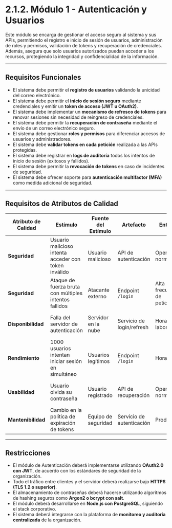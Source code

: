 # 2.1.2. Módulo 1 - Autenticación y Usuarios

Este módulo se encarga de gestionar el acceso seguro al sistema y sus APIs, permitiendo el registro e inicio de sesión de usuarios, administración de roles y permisos, validación de tokens y recuperación de credenciales. Además, asegura que solo usuarios autorizados puedan acceder a los recursos, protegiendo la integridad y confidencialidad de la información.  

---

## Requisitos Funcionales

- El sistema debe permitir el **registro de usuarios** validando la unicidad del correo electrónico.  
- El sistema debe permitir el **inicio de sesión seguro** mediante credenciales y emitir un **token de acceso (JWT u OAuth2)**.  
- El sistema debe implementar un **mecanismo de refresco de tokens** para renovar sesiones sin necesidad de reingreso de credenciales.  
- El sistema debe permitir la **recuperación de contraseña** mediante el envío de un correo electrónico seguro.  
- El sistema debe gestionar **roles y permisos** para diferenciar accesos de usuarios y administradores.  
- El sistema debe **validar tokens en cada petición** realizada a las APIs protegidas.  
- El sistema debe registrar en **logs de auditoría** todos los intentos de inicio de sesión (exitosos y fallidos).  
- El sistema debe permitir la **revocación de tokens** en caso de incidentes de seguridad.  
- El sistema debe ofrecer soporte para **autenticación multifactor (MFA)** como medida adicional de seguridad.  

---

## Requisitos de Atributos de Calidad

| **Atributo de Calidad** | **Estímulo**                                      | **Fuente del Estímulo** | **Artefacto**               | **Entorno**             | **Respuesta**                                               | **Medida de Respuesta**                      |
|--------------------------|--------------------------------------------------|--------------------------|-----------------------------|--------------------------|------------------------------------------------------------|---------------------------------------------|
| **Seguridad**            | Usuario malicioso intenta acceder con token inválido | Usuario malicioso        | API de autenticación        | Operación normal         | El sistema rechaza la petición y registra el intento        | 100% de intentos inválidos generan error 401 en < 1s |
| **Seguridad**            | Ataque de fuerza bruta con múltiples intentos fallidos | Atacante externo         | Endpoint `/login`           | Alta frecuencia de peticiones | El sistema bloquea la cuenta o IP tras 5 intentos fallidos | Bloqueo aplicado en < 2s desde el 5° intento |
| **Disponibilidad**       | Falla del servidor de autenticación               | Servidor en la nube      | Servicio de login/refresh   | Horario laboral          | El sistema redirige la operación a un servidor en standby   | Disponibilidad ≥ 99.9% anual                 |
| **Rendimiento**          | 1000 usuarios intentan iniciar sesión en simultáneo | Usuarios legítimos       | Endpoint `/login`           | Hora pico               | El sistema procesa concurrentemente las solicitudes        | Tiempo de respuesta ≤ 2 segundos             |
| **Usabilidad**           | Usuario olvida su contraseña                      | Usuario registrado       | API de recuperación         | Operación normal         | El sistema envía enlace de recuperación al correo registrado | Email enviado en < 1 minuto                  |
| **Mantenibilidad**       | Cambio en la política de expiración de tokens     | Equipo de seguridad      | Servicio de autenticación   | Producción               | Se modifica parámetro de configuración sin afectar código   | Implementación en < 1 hora                   |

---

## Restricciones

- El módulo de Autenticación deberá implementarse utilizando **OAuth2.0 con JWT**, de acuerdo con los estándares de seguridad de la organización.  
- Todo el tráfico entre clientes y el servidor deberá realizarse bajo **HTTPS (TLS 1.2 o superior)**.  
- El almacenamiento de contraseñas deberá hacerse utilizando algoritmos de hashing seguros como **Argon2 o bcrypt con salt**.  
- El módulo deberá desarrollarse en **Node.js con PostgreSQL**, siguiendo el stack corporativo.  
- El sistema deberá integrarse con la plataforma de **monitoreo y auditoría centralizada** de la organización.
